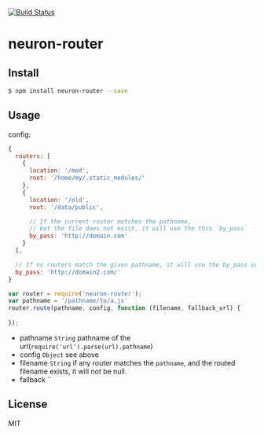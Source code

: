 [![Build Status](https://travis-ci.org/kaelzhang/neuron-router.svg?branch=master)](https://travis-ci.org/kaelzhang/neuron-router)
<!-- optional npm version
[![NPM version](https://badge.fury.io/js/neuron-router.svg)](http://badge.fury.io/js/neuron-router)
-->
<!-- optional npm downloads
[![npm module downloads per month](http://img.shields.io/npm/dm/neuron-router.svg)](https://www.npmjs.org/package/neuron-router)
-->
<!-- optional dependency status
[![Dependency Status](https://david-dm.org/kaelzhang/neuron-router.svg)](https://david-dm.org/kaelzhang/neuron-router)
-->

# neuron-router

<!-- description -->

## Install

```sh
$ npm install neuron-router --save
```



## Usage

config:

```js
{
  routers: [
    {
      location: '/mod',
      root: '/home/my/.static_modules/'
    },
    {
      location: '/old',
      root: '/data/public',

      // If the current router matches the pathname, 
      // but the file does not exist, it will use the this `by_pass`
      by_pass: 'http://domain.com'
    }
  ],

  // If no routers match the given pathname, it will use the by_pass url
  by_pass: 'http://domain2.com/'
}
```

```js
var router = require('neuron-router');
var pathname = '/pathname/to/a.js'
router.route(pathname, config, function (filename, fallback_url) {
  
});
```

- pathname `String` pathname of the url(`require('url').parse(url).pathname`)
- config `Object` see above
- filename `String` if any router matches the `pathname`, and the routed filename exists, it will not be null.
- fallback ``

## License

MIT
